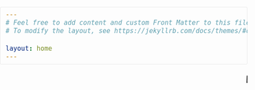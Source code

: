 ```yaml
---
# Feel free to add content and custom Front Matter to this file.
# To modify the layout, see https://jekyllrb.com/docs/themes/#overriding-theme-defaults

layout: home
---
```

<html>

<style>
/** Reset some basic elements */
body, h1, h2, h3, h4, h5, h6, p, blockquote, pre, hr, dl, dd, ol, ul, figure { margin: 0; padding: 0; 
 }

/** Basic styling */
body { background-image: url("https://images.squarespace-cdn.com/content/v1/595db0b044024313332d1ef8/1556474281600-4IJ603AMV0F01P2PLV6Y/ke17ZwdGBToddI8pDm48kNiEM88mrzHRsd1mQ3bxVct7gQa3H78H3Y0txjaiv_0fDoOvxcdMmMKkDsyUqMSsMWxHk725yiiHCCLfrh8O1z4YTzHvnKhyp6Da-NYroOW3ZGjoBKy3azqku80C789l0s0XaMNjCqAzRibjnE_wBlkZ2axuMlPfqFLWy-3Tjp4nKScCHg1XF4aLsQJlo6oYbA/White+Marble2.jpg?format=2500w");
font: 400 16px/1.5 -apple-system, BlinkMacSystemFont, "Segoe UI", Roboto, Helvetica, Arial, sans-serif, "Apple Color Emoji", "Segoe UI Emoji", "Segoe UI Symbol"; color: #111; background-color: #white !important; -webkit-text-size-adjust: 100%; -webkit-font-feature-settings: "kern" 1; -moz-font-feature-settings: "kern" 1; -o-font-feature-settings: "kern" 1; font-feature-settings: "kern" 1; font-kerning: normal; display: flex; min-height: 100vh; flex-direction: column; }

/** Set `margin-bottom` to maintain vertical rhythm */
h1, h2, h3, h4, h5, h6, p, blockquote, pre, ul, ol, dl, figure, .highlight { margin-bottom: 15px; }

/** `main` element */
main { display: block; /* Default value of `display` of `main` element is 'inline' in IE 11. */ }

/** Images */
img { max-width: 100%; vertical-align: middle; }

/** Figures */
figure > img { display: block; }

figcaption { font-size: 14px; }

/** Lists */
ul, ol { margin-left: 30px; }

li > ul, li > ol { font-family:  "Courier New", Courier, monospace; margin-bottom: 0; }

/** Headings */
h1, h2, h3, h4, h5, h6 { font-weight: 400; font-family:  "Courier New", Courier, monospace; 
 }
p{
font-family:  "Courier New", Courier, monospace;
}
/** Links */
a { color: black; text-decoration: none; }

a:visited { color: black; }

a:hover { color: #b31a1b; text-decoration: underline; }

.social-media-list a:hover { text-decoration: none; }

.social-media-list a:hover .username { text-decoration: underline; }

/** Blockquotes */
blockquote { color: #828282; border-left: 4px solid #e8e8e8; padding-left: 15px; font-size: 18px; letter-spacing: -1px; font-style: italic; }

blockquote > :last-child { margin-bottom: 0; }

/** Code formatting */
pre, code { font-size: 15px; border: 1px solid #e8e8e8; border-radius: 3px; background-color: #eef; }

code { padding: 1px 5px; }

pre { padding: 8px 12px; overflow-x: auto; }

pre > code { border: 0; padding-right: 0; padding-left: 0; }

/** Wrapper */
.wrapper { max-width: -webkit-calc(800px - (30px * 2)); max-width: calc(800px - (30px * 2)); margin-right: auto; margin-left: auto; padding-right: 30px; padding-left: 30px; }

@media screen and (max-width: 800px) { .wrapper { max-width: -webkit-calc(800px - (30px)); max-width: calc(800px - (30px)); padding-right: 15px; padding-left: 15px; } }

/** Clearfix */
.footer-col-wrapper:after, .wrapper:after { content: ""; display: table; clear: both; }

/** Icons */
.svg-icon { width: 16px; height: 16px; display: inline-block; fill: black; padding-right: 5px; vertical-align: text-top; }

.social-media-list li + li { padding-top: 5px; }

/** Tables */
table { margin-bottom: 30px; width: 100%; text-align: left; color: #3f3f3f; border-collapse: collapse; border: 1px solid #e8e8e8; }

table tr:nth-child(even) { background-color: #f7f7f7; }

table th, table td { padding: 10px 15px; }

table th { background-color: #f0f0f0; border: 1px solid #dedede; border-bottom-color: #c9c9c9; }

table td { border: 1px solid #e8e8e8; }

/** Site header */
.site-header  {
    height: 150px;
    border-top: 5px solid #424242;
    border-bottom: 1px solid #e8e8e8;
    background-color: #1110;
    min-height: 55.95px;
    position: relative;
    background-size: contain;
    background-repeat: no-repeat;
    background-position: right;
    background-image: url("https://i.imgur.com/aAYC3PI.png");
}

.site-title { font-family:  "Courier New", Courier, monospace;  
 text-align: left; font-size: 26px; font-weight: 300; line-height: 54px; letter-spacing: -1px; margin-bottom: 0; float: left; }

.site-title, .site-title:visited { color: #424242; }

.site-nav { float: right; line-height: 54px; }

.site-nav .nav-trigger { display: none; }

.site-nav .menu-icon { display: none; }

.site-nav .page-link{
    color: #111;
    line-height: 1.5;
    margin: 40px;
    position: fixed;
    top: -15px;
    right: -15px;
}
    
.site-nav .page-link:not(:last-child) { margin-right: 20px; }

@media screen and (max-width: 600px) { .site-nav { position: absolute; top: 9px; right: 15px; background-color: #fdfdfd; border: 1px solid #e8e8e8; border-radius: 5px; text-align: right; } .site-nav label[for="nav-trigger"] { display: block; float: right; width: 36px; height: 36px; z-index: 2; cursor: pointer; } .site-nav .menu-icon { display: block; float: right; width: 36px; height: 26px; line-height: 0; padding-top: 10px; text-align: center; } .site-nav .menu-icon > svg { fill: #424242; } .site-nav input ~ .trigger { clear: both; display: none; } .site-nav input:checked ~ .trigger { display: block; padding-bottom: 5px; } .site-nav .page-link { display: block; padding: 5px 10px; margin-left: 20px; } .site-nav .page-link:not(:last-child) { margin-right: 0; } }

/** Site footer */
.site-footer { border-top: 1px solid #e8e8e8; height: 1px; padding: 0/*30px 0;*/ }

.footer-heading { font-size: 18px; margin-bottom: 15px; }

.contact-list, .social-media-list { list-style: none; margin-left: 0; }

.footer-col-wrapper { font-size: 15px; color: #828282; margin-left: -15px; }

.footer-col { float: left; margin-bottom: 15px; padding-left: 15px; }

.footer-col-1 { width: -webkit-calc(35% - (30px / 2)); width: calc(35% - (30px / 2)); }

.footer-col-2 { width: -webkit-calc(20% - (30px / 2)); width: calc(20% - (30px / 2)); }

.footer-col-3 { width: -webkit-calc(45% - (30px / 2)); width: calc(45% - (30px / 2)); }

@media screen and (max-width: 800px) { .footer-col-1, .footer-col-2 { width: -webkit-calc(50% - (30px / 2)); width: calc(50% - (30px / 2)); } .footer-col-3 { width: -webkit-calc(100% - (30px / 2)); width: calc(100% - (30px / 2)); } }

@media screen and (max-width: 600px) { .footer-col { float: none; width: -webkit-calc(100% - (30px / 2)); width: calc(100% - (30px / 2)); } }

/** Page content */
.page-content { padding: 30px 0; flex: 1; }

.page-heading { font-size: 32px; }

.post-list-heading { font-size: 28px; }

.post-list { margin-left: 0; list-style: none; }

.post-list > li { margin-bottom: 30px; }

.post-meta { font-size: 14px; color: #828282; }

.post-link { display: block; font-size: 24px; }

/** Posts */
.post-header { margin-bottom: 30px; }

.post-title { font-size: 42px; letter-spacing: -1px; line-height: 1; }

@media screen and (max-width: 800px) { .post-title { font-size: 36px; } }

.post-content { margin-bottom: 30px; }

.post-content h2 { font-size: 32px; }

@media screen and (max-width: 800px) { .post-content h2 { font-size: 28px; } }

.post-content h3 { font-size: 26px; }

@media screen and (max-width: 800px) { .post-content h3 { font-size: 22px; } }

.post-content h4 { font-size: 20px; }

@media screen and (max-width: 800px) { .post-content h4 { font-size: 18px; } }

/** Syntax highlighting styles */
.highlight { background: #fff; }

.highlighter-rouge .highlight { background: #eef; }

.highlight .c { color: #998; font-style: italic; }

.highlight .err { color: #a61717; background-color: #e3d2d2; }

.highlight .k { font-weight: bold; }

.highlight .o { font-weight: bold; }

.highlight .cm { color: #998; font-style: italic; }

.highlight .cp { color: #999; font-weight: bold; }

.highlight .c1 { color: #998; font-style: italic; }

.highlight .cs { color: #999; font-weight: bold; font-style: italic; }

.highlight .gd { color: #000; background-color: #fdd; }

.highlight .gd .x { color: #000; background-color: #faa; }

.highlight .ge { font-style: italic; }

.highlight .gr { color: #a00; }

.highlight .gh { color: #999; }

.highlight .gi { color: #000; background-color: #dfd; }

.highlight .gi .x { color: #000; background-color: #afa; }

.highlight .go { color: #888; }

.highlight .gp { color: #555; }

.highlight .gs { font-weight: bold; }

.highlight .gu { color: #aaa; }

.highlight .gt { color: #a00; }

.highlight .kc { font-weight: bold; }

.highlight .kd { font-weight: bold; }

.highlight .kp { font-weight: bold; }

.highlight .kr { font-weight: bold; }

.highlight .kt { color: #458; font-weight: bold; }

.highlight .m { color: #099; }

.highlight .s { color: #d14; }

.highlight .na { color: #008080; }

.highlight .nb { color: #0086B3; }

.highlight .nc { color: #458; font-weight: bold; }

.highlight .no { color: #008080; }

.highlight .ni { color: #800080; }

.highlight .ne { color: #900; font-weight: bold; }

.highlight .nf { color: #900; font-weight: bold; }

.highlight .nn { color: #555; }

.highlight .nt { color: #000080; }

.highlight .nv { color: #008080; }

.highlight .ow { font-weight: bold; }

.highlight .w { color: #bbb; }

.highlight .mf { color: #099; }

.highlight .mh { color: #099; }

.highlight .mi { color: #099; }

.highlight .mo { color: #099; }

.highlight .sb { color: #d14; }

.highlight .sc { color: #d14; }

.highlight .sd { color: #d14; }

.highlight .s2 { color: #d14; }

.highlight .se { color: #d14; }

.highlight .sh { color: #d14; }

.highlight .si { color: #d14; }

.highlight .sx { color: #d14; }

.highlight .sr { color: #009926; }

.highlight .s1 { color: #d14; }

.highlight .ss { color: #990073; }

.highlight .bp { color: #999; }

.highlight .vc { color: #008080; }

.highlight .vg { color: #008080; }

.highlight .vi { color: #008080; }

.highlight .il { color: #099; }

/*# sourceMappingURL=main.css.map */

marquee{
font-family:  "Courier New", Courier, monospace;  
}
</style>


<body>
<marquee style="color:black;font-size: 20pt" behavior="scroll" direction="left"><i>Welcome to my blog site!</i></marquee>
</body>
</html>
